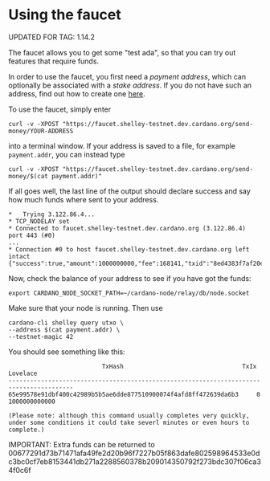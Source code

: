 # Using the faucet

UPDATED FOR TAG: 1.14.2

The faucet allows you to get some "test ada",
so that you can try out features that require funds.

In order to use the faucet, you first need a _payment address_,
which can optionally be associated with a _stake address_.
If you do not have such an address, find out how to create one [here](020_keys_and_addresses.md).

To use the faucet, simply enter

    curl -v -XPOST "https://faucet.shelley-testnet.dev.cardano.org/send-money/YOUR-ADDRESS

into a terminal window.
If your address is saved to a file, for example `payment.addr`, you can instead type

    curl -v -XPOST "https://faucet.shelley-testnet.dev.cardano.org/send-money/$(cat payment.addr)"

If all goes well, the last line of the output should declare success and say how much funds where sent to your address.

    *   Trying 3.122.86.4...
    * TCP_NODELAY set
    * Connected to faucet.shelley-testnet.dev.cardano.org (3.122.86.4) port 443 (#0)
    ...
    * Connection #0 to host faucet.shelley-testnet.dev.cardano.org left intact
    {"success":true,"amount":1000000000,"fee":168141,"txid":"8ed4383f7af20e81c9cef88b8aab0ff2b1b284dff0ed6614480f8dbfec7d6fb5"}

Now, check the balance of your address to see if you have got the funds:

    export CARDANO_NODE_SOCKET_PATH=~/cardano-node/relay/db/node.socket


Make sure that your node is running.  Then use

    cardano-cli shelley query utxo \
    --address $(cat payment.addr) \
    --testnet-magic 42

You should see something like this:

                              TxHash                                 TxIx        Lovelace
    ----------------------------------------------------------------------------------------
    65e99578e91dbf400c42989b5b5ae6dde877510900074f4afd8ff472639da6b3     0     1000000000000

    (Please note: although this command usually completes very quickly, under some conditions it could take severl minutes or even hours to complete.)


IMPORTANT: Extra funds can be returned to 00677291d73b71471afa49fe2d20b96f7227b05f863dafe802598964533e0dc3bc0cf7eb8153441db271a2288560378b209014350792f273bdc307f06ca34f0c6f
